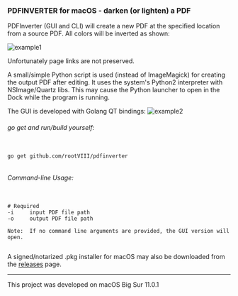 ### PDFINVERTER for macOS - darken (or lighten) a PDF

PDFInverter (GUI and CLI) will create a new PDF at the specified
location from a source PDF. All colors will be inverted as shown:

<img src="https://github.com/rootVIII/pdfinverter/blob/master/screenshots/inverted.png" alt="example1">


Unfortunately page links are not preserved.


A small/simple Python script is used (instead of ImageMagick) for creating the output PDF after editing. It uses the system's Python2 interpreter with NSImage/Quartz libs. This may cause the Python launcher to open in the Dock while the program is running.

The GUI is developed with Golang QT bindings:
<img src="https://github.com/rootVIII/pdfinverter/blob/master/screenshots/gui.png" alt="example2">


###### go get and run/build yourself:
<pre>
  <code>
go get github.com/rootVIII/pdfinverter
  </code>
</pre>


###### Command-line Usage:
<pre>
  <code>
# Required
-i     input PDF file path
-o     output PDF file path

Note:  If no command line arguments are provided, the GUI version will open.
  </code>
</pre>


A signed/notarized .pkg installer for macOS may also be downloaded from the <a href="https://github.com/rootVIII/pdfinverter/releases">releases</a> page.


<hr>
This project was developed on macOS Big Sur 11.0.1
